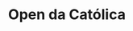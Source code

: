 ---
title: "Open da Católica"
year: 2023
lang: "Portuguese"
tab: "https://debatecompetitivo.herokuapp.com/open_catolica_porto_2023/"
country: "Portugal"
city: "Porto"
ca: ['Marcelo Campos', 'Filipe Gírio', 'Ana Lopes', 'André Rodrigues']
isMajor: False
layout: "tournament"
categories: ["tournaments"]
---